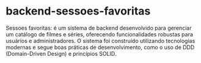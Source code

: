 # backend-sessoes-favoritas
Sessoes favoritas:  é um sistema de backend desenvolvido para gerenciar um catálogo de filmes e séries, oferecendo funcionalidades robustas para usuários e administradores. O sistema foi construído utilizando tecnologias modernas e segue boas práticas de desenvolvimento, como o uso de DDD (Domain-Driven Design) e princípios SOLID.
